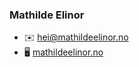 ### Mathilde Elinor

- ✉️ [hei@mathildeelinor.no](hei@mathildeelinog.no)
- 🖥 [mathildeelinor.no](https//www.mathildeelinor.no)

<!--
**mathildeew/mathildeew** is a ✨ _special_ ✨ repository because its `README.md` (this file) appears on your GitHub profile.

Here are some ideas to get you started:

- 🔭 I’m currently working on ...
- 🌱 I’m currently learning ...
- 👯 I’m looking to collaborate on ...
- 🤔 I’m looking for help with ...
- 💬 Ask me about ...
- 📫 How to reach me: ...
- 😄 Pronouns: ...
- ⚡ Fun fact: ...
-->
